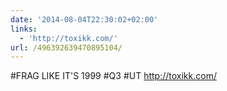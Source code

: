 ```yaml
---
date: '2014-08-04T22:30:02+02:00'
links:
  - 'http://toxikk.com/'
url: /496392639470895104/
---
```

#FRAG LIKE IT'S 1999 #Q3 #UT http://toxikk.com/
